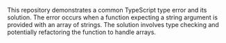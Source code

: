 This repository demonstrates a common TypeScript type error and its solution. The error occurs when a function expecting a string argument is provided with an array of strings. The solution involves type checking and potentially refactoring the function to handle arrays.
